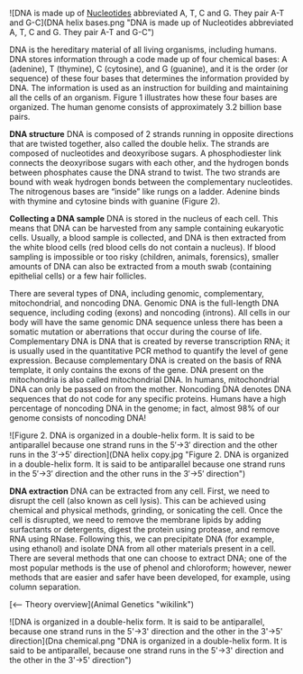 ![DNA is made up of [Nucleotides](Nucleotides "wikilink") abbreviated A,
T, C and G. They pair A-T and
G-C](DNA helix bases.png "DNA is made up of Nucleotides abbreviated A, T, C and G. They pair A-T and G-C")

DNA is the hereditary material of all living organisms, including
humans. DNA stores information through a code made up of four chemical
bases: A (adenine), T (thymine), C (cytosine), and G (guanine), and it
is the order (or sequence) of these four bases that determines the
information provided by DNA. The information is used as an instruction
for building and maintaining all the cells of an organism. Figure 1
illustrates how these four bases are organized. The human genome
consists of approximately 3.2 billion base pairs.

**DNA structure** DNA is composed of 2 strands running in opposite
directions that are twisted together, also called the double helix. The
strands are composed of nucleotides and deoxyribose sugars. A
phosphodiester link connects the deoxyribose sugars with each other, and
the hydrogen bonds between phosphates cause the DNA strand to twist. The
two strands are bound with weak hydrogen bonds between the complementary
nucleotides. The nitrogenous bases are “inside” like rungs on a ladder.
Adenine binds with thymine and cytosine binds with guanine (Figure 2).

**Collecting a DNA sample** DNA is stored in the nucleus of each cell.
This means that DNA can be harvested from any sample containing
eukaryotic cells. Usually, a blood sample is collected, and DNA is then
extracted from the white blood cells (red blood cells do not contain a
nucleus). If blood sampling is impossible or too risky (children,
animals, forensics), smaller amounts of DNA can also be extracted from a
mouth swab (containing epithelial cells) or a few hair follicles.

There are several types of DNA, including genomic, complementary,
mitochondrial, and noncoding DNA. Genomic DNA is the full-length DNA
sequence, including coding (exons) and noncoding (introns). All cells in
our body will have the same genomic DNA sequence unless there has been a
somatic mutation or aberrations that occur during the course of life.
Complementary DNA is DNA that is created by reverse transcription RNA;
it is usually used in the quantitative PCR method to quantify the level
of gene expression. Because complementary DNA is created on the basis of
RNA template, it only contains the exons of the gene. DNA present on the
mitochondria is also called mitochondrial DNA. In humans, mitochondrial
DNA can only be passed on from the mother. Noncoding DNA denotes DNA
sequences that do not code for any specific proteins. Humans have a high
percentage of noncoding DNA in the genome; in fact, almost 98% of our
genome consists of noncoding DNA!

![Figure 2. DNA is organized in a double-helix form. It is said to be
antiparallel because one strand runs in the 5′→3′ direction and the
other runs in the 3′→5′
direction](DNA helix copy.jpg "Figure 2. DNA is organized in a double-helix form. It is said to be antiparallel because one strand runs in the 5′→3′ direction and the other runs in the 3′→5′ direction")

**DNA extraction** DNA can be extracted from any cell. First, we need to
disrupt the cell (also known as cell lysis). This can be achieved using
chemical and physical methods, grinding, or sonicating the cell. Once
the cell is disrupted, we need to remove the membrane lipids by adding
surfactants or detergents, digest the protein using protease, and remove
RNA using RNase. Following this, we can precipitate DNA (for example,
using ethanol) and isolate DNA from all other materials present in a
cell. There are several methods that one can choose to extract DNA; one
of the most popular methods is the use of phenol and chloroform;
however, newer methods that are easier and safer have been developed,
for example, using column separation.

[\<-- Theory overview](Animal Genetics "wikilink")

![DNA is organized in a double-helix form. It is said to be
antiparallel, because one strand runs in the 5'-\>3' direction and the
other in the 3'-\>5'
direction](Dna chemical.png "DNA is organized in a double-helix form. It is said to be antiparallel, because one strand runs in the 5'->3' direction and the other in the 3'->5' direction")

